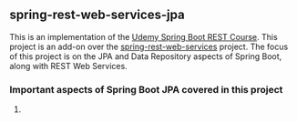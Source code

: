 ## spring-rest-web-services-jpa

This is an implementation of the [Udemy Spring Boot REST Course](https://www.udemy.com/course/spring-web-services-tutorial/). This project is an add-on over the [spring-rest-web-services](https://github.com/sujitr/springleaf/tree/master/spring-rest-web-services) project. The focus
of this project is on the JPA and Data Repository aspects of Spring Boot, along with REST Web Services.

###  Important aspects of Spring Boot JPA covered in this project
1. 